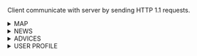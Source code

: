 Client communicate with server by sending HTTP 1.1 requests.


<details><summary>MAP</summary>
<p>


## Collection points near

Request example:

```
GET /near_me?page=1&size=10&latitude=38.8951&longitude=-77.0364

USER_ID: 2123
```

Response example:

```
HTTP/1.1 200 OK

{
  "collection_points": 
     [
      {
        "name": "Pokrovsky bulvar 2",
        "phone_number": "+74994001041",
        "web_site": "https://www.hse.ru/"
        "recycle": ["metal", "glass", "plastic", "paper"],
        "latitude": 38.8951,
        "longitude": -77.0364,
        "works":  true
      }
     ]
}
```

## Suggest correction

Request example:

```
POST /correction/suggest

USER_ID: 2123

{
  "from": {
      "name": "Pokrovsky bulvar 2",
      "phone_number": "+74994001041",
      "web_site": "https://www.hse.ru/"
      "recycle": ["metal", "glass", "plastic", "paper"],
      "latitude": 38.8951,
      "longitude": -77.0364,
      "works":  true
  },
  "to": {
      "name": "Pokrovsky bulvar 2",
      "phone_number": "+74994001041",
      "web_site": "https://www.hse.ru/"
      "recycle": ["metal", "glass", "plastic", "paper"],
      "latitude": 38.8951,
      "longitude": -77.0364,
      "works":  false
  }
}
```

Response example:

```
HTTP/1.1 200 OK

{
  "correction_id": 5
}
```

## Get correction by id

Request example:

```
GET /correction/5

USER_ID: 2123
```

Response example:

```
HTTP/1.1 200 OK

{
  "from": {
      "name": "Pokrovsky bulvar 2",
      "phone_number": "+74994001041",
      "web_site": "https://www.hse.ru/"
      "recycle": ["metal", "glass", "plastic", "paper"],
      "latitude": 38.8951,
      "longitude": -77.0364,
      "works":  true
  },
  "to": {
      "name": "Pokrovsky bulvar 2",
      "phone_number": "+74994001041",
      "web_site": "https://www.hse.ru/"
      "recycle": ["metal", "glass", "plastic", "paper"],
      "latitude": 38.8951,
      "longitude": -77.0364,
      "works":  false
  }
}
```

</p>
</details>

<details><summary>NEWS</summary>
<p>


## Get news

Request example:

```
GET /news?page=1&size=10

USER_ID: 2123
```

Response example:

```
HTTP/1.1 200 OK

{
  "news": [
    {
      "id": 12,
      "title": "City pollution ranking",
      "conent": "The polluted city is ..."
      "source": "https://www.forbes.ru/newsroom/obshchestvo/393811-eksperty-nazvali-samye-zagryaznennye-goroda-rossii"
    }
  ]
}
```

## Add news to favourite

Request example:

```
POST /news/12/add_to_favourites

USER_ID: 2123

{
  "news_id" : 56
}
```

Response example:

```
HTTP/1.1 200 OK
```

</p>
</details>

<details><summary>ADVICES</summary>
<p>
  

</p>
</details>

<details><summary>USER PROFILE</summary>
<p>

## New user creation endpoint

Request example:

```
GET /new_user
```

Response example:

```
HTTP/1.1 200 OK

{
  "user_id": 2123
}
```

The received `user_id` is expected to be used for subsequent requests as a value of "USER_ID" header.

## Change name

Request example:

```
POST /change_name

USER_ID: 2123

{
  "change_to" : "John Smith"
}
```

Response example:

```
HTTP/1.1 200 OK
```

## Get me

Request example:

```
GET /me

USER_ID: 2123
```

Response example:

```
HTTP/1.1 200 OK

{
  "name" : "John Smith",
  "favourite_news_ids" : [1, 56, 5544]
  "collection_points_corrections_ids": 
    {
      "approved": [5,6,122],
      "not-approved": [1,7,12]
    }
}
```



</p>
</details>
